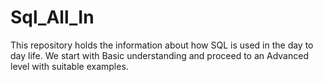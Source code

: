# Sql_All_In
This repository holds the information about how SQL is used in the day to day life. We start with Basic understanding and proceed to an Advanced level with suitable examples.
